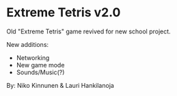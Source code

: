 # Extreme Tetris v2.0

Old "Extreme Tetris" game revived for new school project.

New additions:
  - Networking
  - New game mode
  - Sounds/Music(?)
  
By: Niko Kinnunen & Lauri Hankilanoja
